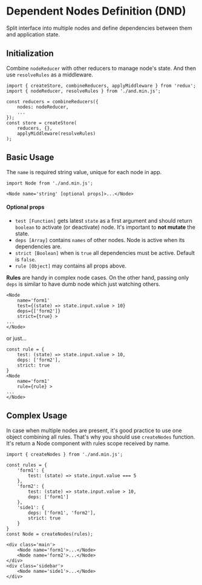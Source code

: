 # Dependent Nodes Definition (DND)

Split interface into multiple nodes and define dependencies between them and application state.

## Initialization

Combine `nodeReducer` with other reducers to manage node's state. And then use `resolveRules` as a middleware.

```
import { createStore, combineReducers, applyMiddleware } from 'redux';
import { nodeReducer, resolveRules } from './and.min.js';

const reducers = combineReducers({
    nodes: nodeReducer,
    ...
});
const store = createStore(
    reducers, {},
    applyMiddleware(resolveRules)
);
```

## Basic Usage

The `name` is required string value, unique for each node in app.

```
import Node from './and.min.js';

<Node name='string' [optional props]>...</Node>
```

#### Optional props

- `test [Function]` gets latest `state` as a first argument and should return `boolean` to activate (or deactivate) node. It's important to **not mutate** the state.
- `deps [Array]` contains `names` of other nodes. Node is active when its dependencies are.
- `strict [Boolean]` when is `true` all dependencies must be active. Default is `false`.
- `rule [Object]` may contains all props above.

**Rules** are handy in complex node cases. On the other hand, passing only `deps` is similar to have dumb node which just watching others.

```
<Node
    name='form1'
    test={(state) => state.input.value > 10}
    deps={['form2']}
    strict={true} >
...
</Node>
```

or just...

```
const rule = {
    test: (state) => state.input.value > 10,
    deps: ['form2'],
    strict: true
}
<Node
    name='form1'
    rule={rule} >
...
</Node>
```

## Complex Usage

In case when multiple nodes are present, it's good practice to use one object combining all rules. That's why you should use `createNodes` function. It's return a Node component with rules scope received by name.

```
import { createNodes } from './and.min.js';

const rules = {
    'form1': {
        test: (state) => state.input.value === 5
    },
    'form2': {
        test: (state) => state.input.value > 10,
        deps: ['form1']
    },
    'side1': {
        deps: ['form1', 'form2'],
        strict: true
    }
}
const Node = createNodes(rules);

<div class='main'>
    <Node name='form1'>...</Node>
    <Node name='form2'>...</Node>
</div>
<div class='sidebar'>
    <Node name='side1'>...</Node>
</div>
```
